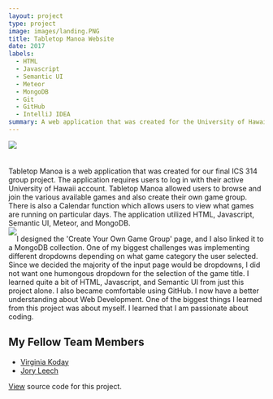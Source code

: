 ```yaml
---
layout: project
type: project
image: images/landing.PNG
title: Tabletop Manoa Website
date: 2017
labels:
  - HTML
  - Javascript
  - Semantic UI
  - Meteor
  - MongoDB
  - Git
  - GitHub
  - IntelliJ IDEA
summary: A web application that was created for the University of Hawaii at Manoa community to help us get together and play games.
---
```


<div>
  <img class="ui image" style="float:left;max-width:250px;" src="{{ site.baseurl }}/images/homepage.PNG">
</div>
<br/>
<br/>
<br/>
Tabletop Manoa is a web application that was created for our final ICS 314 group project.  The application requires users to log in with their active University of Hawaii account.  Tabletop Manoa allowed users to browse and join the various available games and also create their own game group.  There is also a Calendar function which allows users to view what games are running on particular days.  The application utilized HTML, Javascript, Semantic UI, Meteor, and MongoDB.

<div>
  <img class="ui image" style="float:left;max-width:250px;" src="{{ site.baseurl }}/images/dropdown.PNG">
</div>

I designed the 'Create Your Own Game Group' page, and I also linked it to a MongoDB collection.  One of my biggest challenges was implementing different dropdowns depending on what game category the user selected.  Since we decided the majority of the input page would be dropdowns, I did not want one humongous dropdown for the selection of the game title.  I learned quite a bit of HTML, Javascript, and Semantic UI from just this project alone.  I also became comfortable using GitHub.  I now have a better understanding about Web Development.  One of the biggest things I learned from this project was about myself.  I learned that I am passionate about coding.

## My Fellow Team Members

<ul>
<li><a href="https://kodayv.github.io/">Virginia Koday</a></li>
<li><a href="https://joryleech.github.io/">Jory Leech</a></li>
</ul>

<a href="https://github.com/tabletopmanoa/Tabletop-Manoa-Website">View</a> source code for this project.
<div style="height:40px;"></div>
